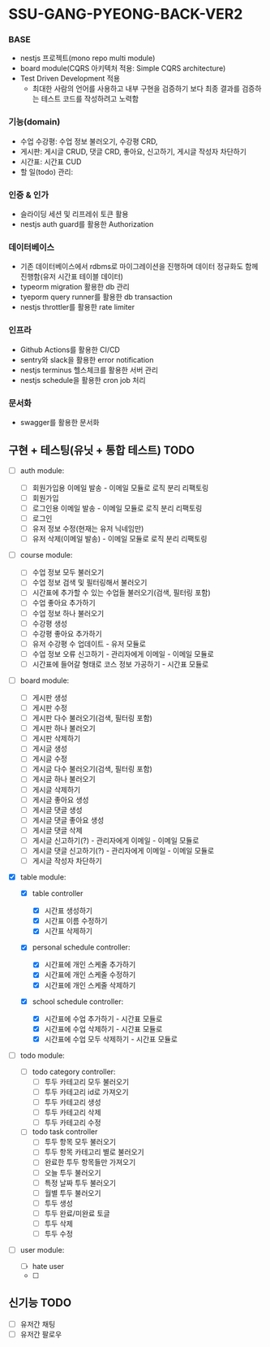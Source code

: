 # SSU-GANG-PYEONG-BACK-VER2

### BASE

- nestjs 프로젝트(mono repo multi module)
- board module(CQRS 아키텍처 적용: Simple CQRS architecture)
- Test Driven Development 적용
  - 최대한 사람의 언어를 사용하고 내부 구현을 검증하기 보다 최종 결과를 검증하는 테스트 코드를 작성하려고 노력함

### 기능(domain)

- 수업 수강평: 수업 정보 불러오기, 수강평 CRD,
- 게시판: 게시글 CRUD, 댓글 CRD, 좋아요, 신고하기, 게시글 작성자 차단하기
- 시간표: 시간표 CUD
- 할 일(todo) 관리:

### 인증 & 인가

- 슬라이딩 세션 및 리프레쉬 토큰 활용
- nestjs auth guard를 활용한 Authorization

### 데이터베이스

- 기존 데이터베이스에서 rdbms로 마이그레이션을 진행하며 데이터 정규화도 함께 진행함(유저 시간표 테이블 데이터)
- typeorm migration 활용한 db 관리
- tyeporm query runner를 활용한 db transaction
- nestjs throttler를 활용한 rate limiter

### 인프라

- Github Actions를 활용한 CI/CD
- sentry와 slack을 활용한 error notification
- nestjs terminus 헬스체크를 활용한 서버 관리
- nestjs schedule을 활용한 cron job 처리

### 문서화

- swagger를 활용한 문서화

## 구현 + 테스팅(유닛 + 통합 테스트) TODO

- [ ] auth module:
  - [ ] 회원가입용 이메일 발송 - 이메일 모듈로 로직 분리 리팩토링
  - [ ] 회원가입
  - [ ] 로그인용 이메일 발송 - 이메일 모듈로 로직 분리 리팩토링
  - [ ] 로그인
  - [ ] 유저 정보 수정(현재는 유저 닉네임만)
  - [ ] 유저 삭제(이메일 발송) - 이메일 모듈로 로직 분리 리팩토링
- [ ] course module:

  - [ ] 수업 정보 모두 불러오기
  - [ ] 수업 정보 검색 및 필터링해서 불러오기
  - [ ] 시간표에 추가할 수 있는 수업들 불러오기(검색, 필터링 포함)
  - [ ] 수업 좋아요 추가하기
  - [ ] 수업 정보 하나 불러오기
  - [ ] 수강평 생성
  - [ ] 수강평 좋아요 추가하기
  - [ ] 유저 수강평 수 업데이트 - 유저 모듈로
  - [ ] 수업 정보 오류 신고하기 - 관리자에게 이메일 - 이메일 모듈로
  - [ ] 시간표에 들어갈 형태로 코스 정보 가공하기 - 시간표 모듈로

- [ ] board module:

  - [ ] 게시판 생성
  - [ ] 게시판 수정
  - [ ] 게시판 다수 불러오기(검색, 필터링 포함)
  - [ ] 게시판 하나 불러오기
  - [ ] 게시판 삭제하기
  - [ ] 게시글 생성
  - [ ] 게시글 수정
  - [ ] 게시글 다수 불러오기(검색, 필터링 포함)
  - [ ] 게시글 하나 불러오기
  - [ ] 게시글 삭제하기
  - [ ] 게시글 좋아요 생성
  - [ ] 게시글 댓글 생성
  - [ ] 게시글 댓글 좋아요 생성
  - [ ] 게시글 댓글 삭제
  - [ ] 게시글 신고하기(?) - 관리자에게 이메일 - 이메일 모듈로
  - [ ] 게시글 댓글 신고하기(?) - 관리자에게 이메일 - 이메일 모듈로
  - [ ] 게시글 작성자 차단하기

- [x] table module:

  - [x] table controller

    - [x] 시간표 생성하기
    - [x] 시간표 이름 수정하기
    - [x] 시간표 삭제하기

  - [x] personal schedule controller:

    - [x] 시간표에 개인 스케줄 추가하기
    - [x] 시간표에 개인 스케줄 수정하기
    - [x] 시간표에 개인 스케줄 삭제하기

  - [x] school schedule controller:
    - [x] 시간표에 수업 추가하기 - 시간표 모듈로
    - [x] 시간표에 수업 삭제하기 - 시간표 모듈로
    - [x] 시간표에 수업 모두 삭제하기 - 시간표 모듈로

- [ ] todo module:

  - [ ] todo category controller:
    - [ ] 투두 카테고리 모두 불러오기
    - [ ] 투두 카테고리 id로 가져오기
    - [ ] 투두 카테고리 생성
    - [ ] 투두 카테고리 삭제
    - [ ] 투두 카테고리 수정
  - [ ] todo task controller
    - [ ] 투두 항목 모두 불러오기
    - [ ] 투두 항목 카테고리 별로 불러오기
    - [ ] 완료한 투두 항목들만 가져오기
    - [ ] 오늘 투두 불러오기
    - [ ] 특정 날짜 투두 불러오기
    - [ ] 월별 투두 불러오기
    - [ ] 투두 생성
    - [ ] 투두 완료/미완료 토글
    - [ ] 투두 삭제
    - [ ] 투두 수정

- [ ] user module:
  - [ ] hate user
  - [ ]

## 신기능 TODO

- [ ] 유저간 채팅
- [ ] 유저간 팔로우
